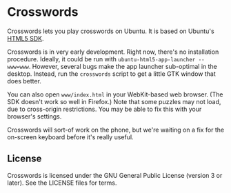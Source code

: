 Crosswords
==========

Crosswords lets you play crosswords on Ubuntu.  It is based on Ubuntu's
[HTML5 SDK][1].

[1]: http://developer.ubuntu.com/api/html5/sdk-14.04/

Crosswords is in very early development.  Right now, there's no
installation procedure.  Ideally, it could be run with
`ubuntu-html5-app-launcher --www=www`.  However, several bugs make the
app launcher sub-optimal in the desktop.  Instead, run the `crosswords`
script to get a little GTK window that does better.

You can also open `www/index.html` in your WebKit-based web browser.
(The SDK doesn't work so well in Firefox.)  Note that some puzzles may
not load, due to cross-origin restrictions.  You may be able to fix this
with your browser's settings.

Crosswords will sort-of work on the phone, but we're waiting on a fix
for the on-screen keyboard before it's really useful.

License
-------
Crosswords is licensed under the GNU General Public License (version 3
or later).  See the LICENSE files for terms.
